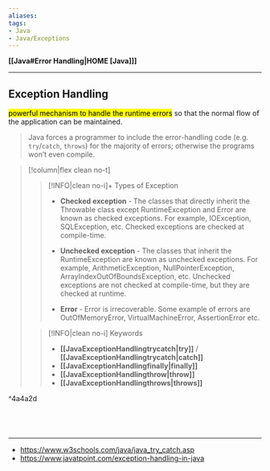 ```yaml
---
aliases:
tags:
- Java
- Java/Exceptions
---
```

**[[Java#Error Handling|HOME [Java]]]**

---
## Exception Handling
<mark class="hltr-lightgreen">powerful mechanism to handle the runtime errors</mark> so that the normal flow of the application can be maintained.
> Java forces a programmer to include the error-handling code (e.g. `try`/`catch`, `throws`) for the majority of errors; otherwise the programs won’t even compile.

>[!column|flex clean no-t]
>>[!INFO|clean no-i]+ Types of Exception
>>- **$\mathbf{Checked\ exception}$**
>> \-$\;$The classes that directly inherit the Throwable class except RuntimeException and Error are known as checked exceptions. For example, IOException, SQLException, etc. Checked exceptions are checked at compile-time.
>> 
>>- **$\mathbf{Unchecked\ exception}$**
>> \-$\;$The classes that inherit the RuntimeException are known as unchecked exceptions. For example, ArithmeticException, NullPointerException, ArrayIndexOutOfBoundsException, etc. Unchecked exceptions are not checked at compile-time, but they are checked at runtime.
>> 
>>- **$\mathbf{Error}$**
>> \-$\;$Error is irrecoverable. Some example of errors are OutOfMemoryError, VirtualMachineError, AssertionError etc.
>
>>[!INFO|clean no-i] Keywords
>>- **[[JavaExceptionHandlingtrycatch|try]]** / **[[JavaExceptionHandlingtrycatch|catch]]**
>>- **[[JavaExceptionHandlingfinally|finally]]**
>>- **[[JavaExceptionHandlingthrow|throw]]**
>>- **[[JavaExceptionHandlingthrows|throws]]**

^4a4a2d

<br>

# 
---
- https://www.w3schools.com/java/java_try_catch.asp
- https://www.javatpoint.com/exception-handling-in-java